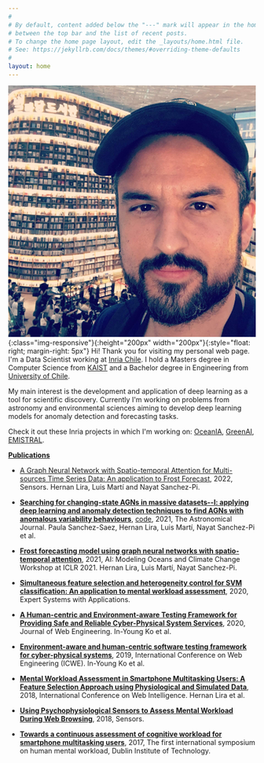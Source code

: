 ```yaml
---
#
# By default, content added below the "---" mark will appear in the home page
# between the top bar and the list of recent posts.
# To change the home page layout, edit the _layouts/home.html file.
# See: https://jekyllrb.com/docs/themes/#overriding-theme-defaults
#
layout: home
---
```


![Hernan](/assets/images/hernan.jpg){:class="img-responsive"}{:height="200px" width="200px"}{:style="float: right; margin-right: 5px"}
Hi! Thank you for visiting my personal web page. I'm a Data Scientist working at [Inria Chile](https://inria.cl/en). I hold a Masters degree in Computer Science from [KAIST](https://www.kaist.ac.kr/en/) and a Bachelor degree in Engineering from [University of Chile](https://www.uchile.cl/english).  

My main interest is the development and application of deep learning as a tool for scientific discovery. Currently I'm working on problems from astronomy and environmental sciences aiming to develop deep learning models for anomaly detection and forecasting tasks.

Check it out these Inria projects in which I'm working on: [OceanIA](https://oceania.inria.cl/), [GreenAI](https://greenai.inria.cl/), [EMISTRAL](https://emistral.inria.cl/).

[**Publications**](https://scholar.google.com/citations?user=0us_4VIAAAAJ&hl=en)

+ [A Graph Neural Network with Spatio-temporal Attention for Multi-sources Time Series Data: An application to Frost Forecast](https://www.mdpi.com/1424-8220/22/4/1486), 2022, Sensors. Hernan Lira, Luis Martí and Nayat Sanchez-Pi.

+ [**Searching for changing-state AGNs in massive datasets--I: applying deep learning and anomaly detection techniques to find AGNs with anomalous variability behaviours**](https://arxiv.org/abs/2106.07660),  [code](https://github.com/hernanlira/CSAGN_paper1),  2021, The Astronomical Journal. Paula Sanchez-Saez, Hernan Lira, Luis Martí, Nayat Sanchez-Pi et al.

+ [**Frost forecasting model using graph neural networks with spatio-temporal attention**](https://hal.inria.fr/hal-03259658/),  2021, AI: Modeling Oceans and Climate Change Workshop at ICLR 2021. Hernan Lira, Luis Martí, Nayat Sanchez-Pi.

+ [**Simultaneous feature selection and heterogeneity control for SVM classification: An application to mental workload assessment**](https://www.sciencedirect.com/science/article/abs/pii/S0957417419307067), 2020, Expert Systems with Applications. 

+ [**A Human-centric and Environment-aware Testing Framework for Providing Safe and Reliable Cyber-Physical System Services**](https://journals.riverpublishers.com/index.php/JWE/article/view/3347), 2020, Journal of Web Engineering. In-Young Ko et al.

+ [**Environment-aware and human-centric software testing framework for cyber-physical systems**](https://link.springer.com/chapter/10.1007/978-3-030-51253-8_11), 2019, International Conference on Web Engineering (ICWE). In-Young Ko et al.

+ [**Mental Workload Assessment in Smartphone Multitasking Users: A Feature Selection Approach using Physiological and Simulated Data**](https://ieeexplore.ieee.org/abstract/document/8609661), 2018, International Conference on Web Intelligence. Hernan Lira et al.

+ [**Using Psychophysiological Sensors to Assess Mental Workload During Web Browsing**](https://www.mdpi.com/1424-8220/18/2/458), 2018, Sensors.

+ [**Towards a continuous assessment of cognitive workload for smartphone multitasking users**](https://www.researchgate.net/profile/Angel-Jimenez-Molina/publication/316910774_Towards_a_Continuous_Assessment_of_Cognitive_Workload_for_Smartphone_Multitasking_Users/links/591743284585152e19a1083c/Towards-a-Continuous-Assessment-of-Cognitive-Workload-for-Smartphone-Multitasking-Users.pdf), 2017, The first international symposium on human mental workload, Dublin Institute of Technology.